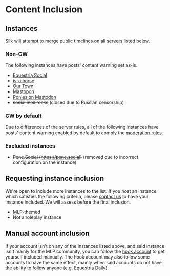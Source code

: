 # Content Inclusion
## Instances
Silk will attempt to merge public timelines on all servers listed below.

### Non-CW
The following instances have posts' content warning set as-is.

* [Equestria Social](https://equestria.social)
* [is-a.horse](https://mastodon.is-a.horse)
* [Our Town](https://our-town.social)
* [Mastopon](https://pon.ee)
* [Ponies on Mastodon](https://pony.social)
* ~~social.inex.rocks~~ (closed due to Russian censorship)

### CW by default
Due to differences of the server rules, all of the following instances have posts' content warning enabled by default to comply the [moderation rules](mod.md).

### Excluded instances
* ~~Pone.Social (https://pone.social)~~ (removed due to incorrect configuration on the instance)

## Requesting instance inclusion
We're open to include more instances to the list. If you host an instance which satisfies the following criteria, please [contact us](https://ltgc.cc/about.htm) to have your instance included. We will assess before the final inclusion.

* MLP-themed
* Not a roleplay instance

## Manual account inclusion
If your account isn't on any of the instances listed above, and said instance isn't mainly for the MLP community, you can follow the [hook account](https://equestria.social/@silk) to get yourself included manually. The hook account may also follow some accounts to have the same effect, mainly when said accounts do not have the ability to follow anyone (e.g. [Equestria Daily](https://pony.social/@equestriadaily@bird.im-in.space)).
